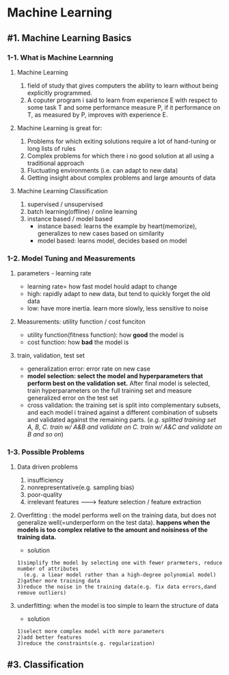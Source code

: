 # Machine Learning

## #1. Machine Learning Basics
### 1-1. What is Machine Learnning
1. Machine Learning
    1. field of study that gives computers the ability to learn without being explicitly programmed.
    2. A coputer program i said to learn from experience E with respect to some task T and some performance measure P, if it performance on T, as measured by P, improves with experience E.

2. Machine Learning is great for:
    1. Problems for which exiting solutions require a lot of hand-tuning or long lists of rules
    2. Complex problems for which there i no good solution at all using a traditional approach 
    3. Fluctuating environments (i.e. can adapt to new data)
    4. Getting insight about complex problems and large amounts of data

3. Machine Learning Classification
    1. supervised / unsupervised
    2. batch learning(offline) / online learning
    3. instance based / model based
        - instance based: learns the example by heart(memorize), generalizes to new cases based on similarity  
        - model based: learns model, decides based on model  
  
### 1-2. Model Tuning and Measurements
1. parameters - learning rate
    - learning rate= how fast model hould adapt to change
    - high: rapidly adapt to new data, but tend to quickly forget the old data 
    - low: have more inertia. learn more slowly, less sensitive to noise

2. Measurements: utility function / cost funciton
    - utility function(fitness function): how **good** the model is
    - cost function: how **bad** the model is
    
3. train, validation, test set
    - generalization error: error rate on new case
    - **model selection: select the model and hyperparameters that perform best on the validation set.** After final model is selected, train hyperparameters on the full training set and measure generalized error on the test set
    - cross validation: the training set is split into complementary subsets, and each model i trained against a different combination of subsets and validated against the remaining parts. (_e.g. splitted training set A, B, C. train w/ A&B and validate on C. train w/ A&C and validate on B and so on_)

### 1-3. Possible Problems
1. Data driven problems
    1. insufficiency
    2. nonrepresentative(e.g. sampling bias)
    3. poor-quality
    4. irrelevant features ---> feature selection / feature extraction
 
2. Overfitting : the model performs well on the training data, but does not generalize well(=underperform on the test data). **happens when the models is too complex relative to the amount and noisiness of the training data.**
    - solution
    ```
    1)simplify the model by selecting one with fewer prarmeters, reduce number of attributes
      (e.g. a liear model rather than a high-degree polynomial model)
    2)gather more training data   
    3)reduce the noise in the training data(e.g. fix data errors,dand remove outliers)
    ```

3. underfitting: when the model is too simple to learn the structure of data
    - solution
    ```
    1)select more complex model with more parameters  
    2)add better features  
    3)reduce the constraints(e.g. regularization)
    ```  
						 

## #3. Classification
  

